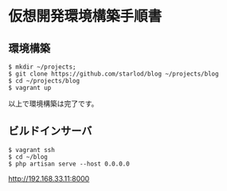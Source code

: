 # 仮想開発環境構築手順書

## 環境構築

```
$ mkdir ~/projects;
$ git clone https://github.com/starlod/blog ~/projects/blog
$ cd ~/projects/blog
$ vagrant up
```

以上で環境構築は完了です。

## ビルドインサーバ

```
$ vagrant ssh
$ cd ~/blog
$ php artisan serve --host 0.0.0.0
```

http://192.168.33.11:8000
